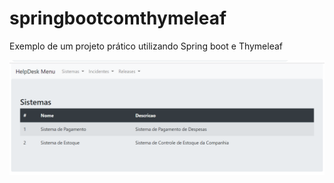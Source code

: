 # springbootcomthymeleaf
Exemplo de um projeto prático utilizando Spring boot e Thymeleaf

<img src="/src/main/resources/static/images/img1.png">

